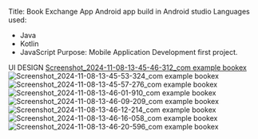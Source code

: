Title: Book Exchange App
Android app build in Android studio
Languages used:
- Java
- Kotlin
- JavaScript
Purpose: Mobile Application Development first project.


UI DESIGN
[Screenshot_2024-11-08-13-45-46-312_com example bookex](https://github.com/user-attachments/assets/e408704f-f1ef-4945-9b1a-daee9823e476)
![Screenshot_2024-11-08-13-45-53-324_com example bookex](https://github.com/user-attachments/assets/4f50aae3-51e2-4de8-9d49-54628432f243)
![Screenshot_2024-11-08-13-45-57-276_com example bookex](https://github.com/user-attachments/assets/af26b8f2-fce1-4c4c-8018-bc09419ca850)
![Screenshot_2024-11-08-13-46-01-910_com example bookex](https://github.com/user-attachments/assets/ce0b7740-2897-4c5f-9f67-a8f2c3137ca2)
![Screenshot_2024-11-08-13-46-09-209_com example bookex](https://github.com/user-attachments/assets/9a7a24a7-134f-4210-8db3-ae78c67f7934)
![Screenshot_2024-11-08-13-46-12-214_com example bookex](https://github.com/user-attachments/assets/2267440e-22bd-403a-ba66-7652033774ca)
![Screenshot_2024-11-08-13-46-16-058_com example bookex](https://github.com/user-attachments/assets/7749bc6b-55bc-471d-893c-e45daec5a1ec)
![Screenshot_2024-11-08-13-46-20-596_com example bookex](https://github.com/user-attachments/assets/4287335f-78c3-4fca-b116-40e5b410cf32)
